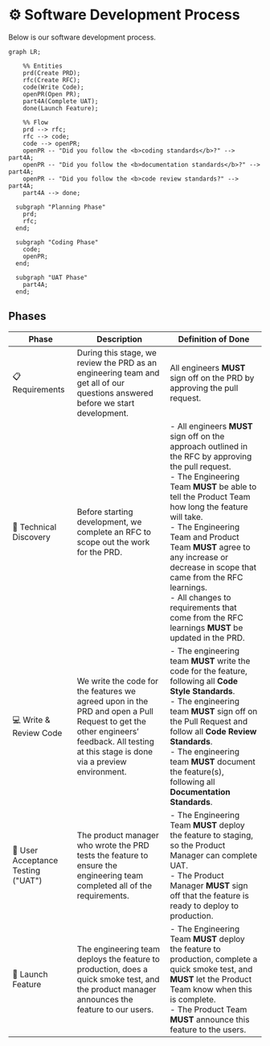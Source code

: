 # ⚙️ Software Development Process

Below is our software development process.

```mermaid
graph LR;

    %% Entities
    prd(Create PRD);
    rfc(Create RFC);
    code(Write Code);
    openPR(Open PR);
    part4A(Complete UAT);
    done(Launch Feature);

    %% Flow
    prd --> rfc;
    rfc --> code;
    code --> openPR;
    openPR -- "Did you follow the <b>coding standards</b>?" --> part4A;
    openPR -- "Did you follow the <b>documentation standards</b>?" --> part4A;
    openPR -- "Did you follow the <b>code review standards?" --> part4A;
    part4A --> done;

  subgraph "Planning Phase"
    prd;
    rfc;
  end;

  subgraph "Coding Phase"
    code;
    openPR;
  end;

  subgraph "UAT Phase"
    part4A;
  end;
```

## Phases
| Phase                   | Description                                                                                                                       | Definition of Done                                                                                                                                                                                                     |
|-------------------------|-----------------------------------------------------------------------------------------------------------------------------------|------------------------------------------------------------------------------------------------------------------------------------------------------------------------------------------------------------------------|
| 📋 Requirements            | During this stage, we review the PRD as an engineering team and get all of our questions answered before we start development.   | All engineers **MUST** sign off on the PRD by approving the pull request.                                                                                                                                               |
| 🎨 Technical Discovery     | Before starting development, we complete an RFC to scope out the work for the PRD.                                               | - All engineers **MUST** sign off on the approach outlined in the RFC by approving the pull request.<br/>- The Engineering Team **MUST** be able to tell the Product Team how long the feature will take.<br/>- The Engineering Team and Product Team **MUST** agree to any increase or decrease in scope that came from the RFC learnings.<br/>- All changes to requirements that come from the RFC learnings **MUST** be updated in the PRD. |
| 💻 Write & Review Code     | We write the code for the features we agreed upon in the PRD and open a Pull Request to get the other engineers’ feedback. All testing at this stage is done via a preview environment. | - The engineering team **MUST** write the code for the feature, following all **Code Style Standards**.<br/>- The engineering team **MUST** sign off on the Pull Request and follow all **Code Review Standards**.<br/>- The engineering team **MUST** document the feature(s), following all **Documentation Standards**.                      |
| 🧪 User Acceptance Testing ("UAT") | The product manager who wrote the PRD tests the feature to ensure the engineering team completed all of the requirements. | - The Engineering Team **MUST** deploy the feature to staging, so the Product Manager can complete UAT.<br/>- The Product Manager **MUST** sign off that the feature is ready to deploy to production.                                                      |
| 🚀 Launch Feature          | The engineering team deploys the feature to production, does a quick smoke test, and the product manager announces the feature to our users. | - The Engineering Team **MUST** deploy the feature to production, complete a quick smoke test, and **MUST** let the Product Team know when this is complete.<br/>- The Product Team **MUST** announce this feature to the users.                           |
